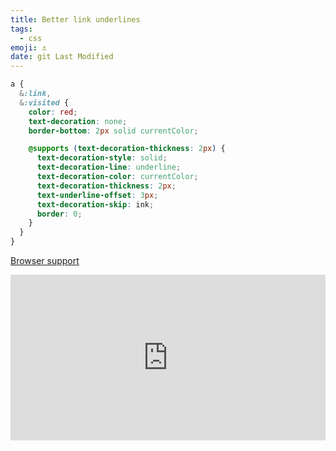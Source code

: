 ```yaml
---
title: Better link underlines
tags:
  - css
emoji: ⚓️
date: git Last Modified
---
```


```scss
a {
  &:link,
  &:visited {
    color: red;
    text-decoration: none;
    border-bottom: 2px solid currentColor;

    @supports (text-decoration-thickness: 2px) {
      text-decoration-style: solid;
      text-decoration-line: underline;
      text-decoration-color: currentColor;
      text-decoration-thickness: 2px;
      text-underline-offset: 3px;
      text-decoration-skip: ink;
      border: 0;
    }
  }
}
```

[Browser support](https://caniuse.com/#feat=mdn-css_properties_text-decoration-thickness)

<iframe
  height="265"
  style="width: 100%;"
  scrolling="no"
  title="Better link underlines"
  src="https://codepen.io/mrmartineau/embed/BaNOZoM?height=265&theme-id=light&default-tab=result"
  frameborder="no"
  allowtransparency="true"
  allowfullscreen="true"
>
  See the Pen{' '}
  <a href="https://codepen.io/mrmartineau/pen/BaNOZoM">
    Better link underlines
  </a>{' '}
  by Zander Martineau (<a href="https://codepen.io/mrmartineau">@mrmartineau</a>)
  on <a href="https://codepen.io">CodePen</a>.
</iframe>
